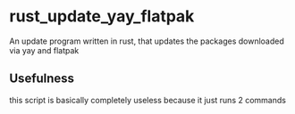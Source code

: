 # rust_update_yay_flatpak
An update program written in rust, that updates the packages downloaded via yay and flatpak

## Usefulness
this script is basically completely useless because it just runs 2 commands
